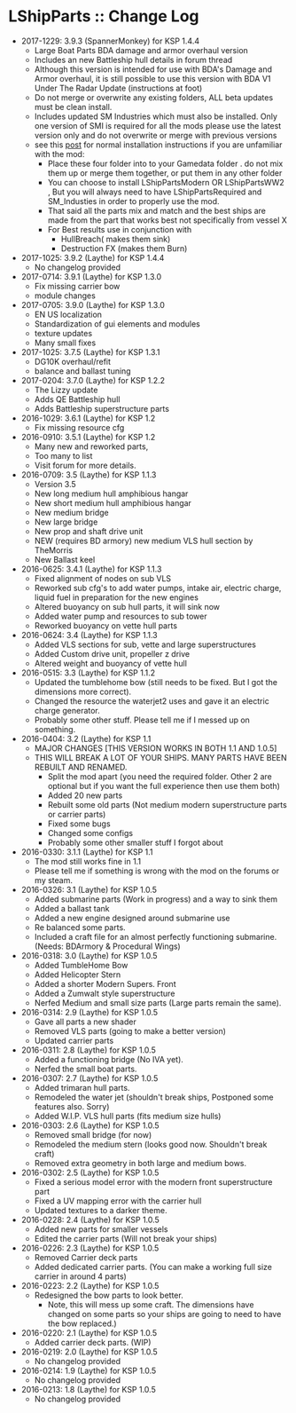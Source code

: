 # LShipParts :: Change Log

* 2017-1229: 3.9.3 (SpannerMonkey) for KSP 1.4.4
	+ Large Boat Parts BDA damage and armor overhaul version
	+ Includes an new Battleship hull details in forum thread
	+ Although this version is intended for use with BDA's Damage and Armor overhaul, it is still possible to use this version with BDA V1 Under The Radar Update (instructions at foot)
	+ Do not merge or overwrite any existing folders, ALL beta updates must be clean install.
	+ Includes updated SM Industries which must also be installed. Only one version of SMI is required for all the mods please use the latest version only and do not overwrite or merge with previous versions
	+ see this [post](https://forum.kerbalspaceprogram.com/index.php?/topic/155992-14x-large-boat-parts-pack-v393-read-first-post-before-installing/&page=7&tab=comments#comment-3250696) for normal installation instructions if you are unfamiliar with the mod:
		- Place these four folder into to your Gamedata folder  . do not mix them up or merge them together, or put them in any other folder
		- You can choose to install LShipPartsModern OR  LShipPartsWW2 , But you will always need to have LShipPartsRequired and SM_Industies in order to properly use the mod.
		- That said all the parts mix and match and the best ships are made from the part that works best not specifically from vessel X
		- For Best results use in conjunction with
			- HullBreach( makes them sink)
			- Destruction FX (makes them Burn)  
* 2017-1025: 3.9.2 (Laythe) for KSP 1.4.4
	+ No changelog provided
* 2017-0714: 3.9.1 (Laythe) for KSP 1.3.0
	+ Fix missing carrier bow
	+ module changes
* 2017-0705: 3.9.0 (Laythe) for KSP 1.3.0
	+ EN US localization
	+ Standardization of gui elements and modules
	+ texture updates
	+ Many small fixes
* 2017-1025: 3.7.5 (Laythe) for KSP 1.3.1
	+ DG10K overhaul/refit
	+ balance and ballast tuning
* 2017-0204: 3.7.0 (Laythe) for KSP 1.2.2
	+ The Lizzy update
	+ Adds QE Battleship hull
	+ Adds Battleship superstructure parts
* 2016-1029: 3.6.1 (Laythe) for KSP 1.2
	+ Fix missing resource cfg
* 2016-0910: 3.5.1 (Laythe) for KSP 1.2
	+ Many new and reworked parts,
	+ Too many to list
	+ Visit forum for more details.
* 2016-0709: 3.5 (Laythe) for KSP 1.1.3
	+ Version 3.5
	+ New long medium hull amphibious hangar
	+ New short medium hull amphibious hangar
	+ New medium bridge
	+ New large bridge
	+ New prop and shaft drive unit
	+ NEW (requires BD armory)  new medium VLS hull section by TheMorris
	+ New Ballast keel
* 2016-0625: 3.4.1 (Laythe) for KSP 1.1.3
	+ Fixed alignment of nodes on sub VLS
	+ Reworked sub cfg's to add water pumps, intake air, electric charge, liquid fuel in preparation for the new engines
	+ Altered buoyancy on sub hull parts, it will sink now
	+ Added water pump and resources to sub tower
	+ Reworked buoyancy on vette hull parts
* 2016-0624: 3.4 (Laythe) for KSP 1.1.3
	+ Added VLS sections for sub, vette and large superstructures
	+ Added Custom drive unit, propeller z drive
	+ Altered weight and buoyancy of vette hull
* 2016-0515: 3.3 (Laythe) for KSP 1.1.2
	+ Updated the tumblehome bow (still needs to be fixed. But I got the dimensions more correct).
	+ Changed the resource the waterjet2 uses and gave it an electric charge generator.
	+ Probably some other stuff. Please tell me if I messed up on something.
* 2016-0404: 3.2 (Laythe) for KSP 1.1
	+ MAJOR CHANGES [THIS VERSION WORKS IN BOTH 1.1 AND 1.0.5]
	+ THIS WILL BREAK A LOT OF YOUR SHIPS. MANY PARTS HAVE BEEN REBUILT AND RENAMED.
		- Split the mod apart (you need the required folder. Other 2 are optional but if you want the full experience then use them both)
		- Added 20 new parts
		- Rebuilt some old parts (Not medium modern superstructure parts or carrier parts)
		- Fixed some bugs
		- Changed some configs
		- Probably some other smaller stuff I forgot about
* 2016-0330: 3.1.1 (Laythe) for KSP 1.1
	+ The mod still works fine in 1.1
	+ Please tell me if something is wrong with the mod on the forums or my steam.
* 2016-0326: 3.1 (Laythe) for KSP 1.0.5
	+ Added submarine parts (Work in progress) and a way to sink them
	+ Added a ballast tank
	+ Added a new engine designed around submarine use
	+ Re balanced some parts.
	+ Included a craft file for an almost perfectly functioning submarine. (Needs: BDArmory & Procedural Wings)
* 2016-0318: 3.0 (Laythe) for KSP 1.0.5
	+ Added TumbleHome Bow
	+ Added Helicopter Stern
	+ Added a shorter Modern Supers. Front
	+ Added a Zumwalt style superstructure
	+ Nerfed Medium and small size parts (Large parts remain the same).
* 2016-0314: 2.9 (Laythe) for KSP 1.0.5
	+ Gave all parts a new shader
	+ Removed VLS parts (going to make a better version)
	+ Updated carrier parts
* 2016-0311: 2.8 (Laythe) for KSP 1.0.5
	+ Added a functioning bridge (No IVA yet).
	+ Nerfed the small boat parts.
* 2016-0307: 2.7 (Laythe) for KSP 1.0.5
	+ Added trimaran hull parts.
	+ Remodeled the water jet (shouldn't break ships, Postponed some features also. Sorry)
	+ Added W.I.P. VLS hull parts (fits medium size hulls)
* 2016-0303: 2.6 (Laythe) for KSP 1.0.5
	+ Removed small bridge (for now)
	+ Remodeled the medium stern (looks good now. Shouldn't break craft)
	+ Removed extra geometry in both large and medium bows.
* 2016-0302: 2.5 (Laythe) for KSP 1.0.5
	+ Fixed a serious model error with the modern front superstructure part
	+ Fixed a UV mapping error with the carrier hull
	+ Updated textures to a darker theme.
* 2016-0228: 2.4 (Laythe) for KSP 1.0.5
	+ Added new parts for smaller vessels
	+ Edited the carrier parts (Will not break your ships)
* 2016-0226: 2.3 (Laythe) for KSP 1.0.5
	+ Removed Carrier deck parts
	+ Added dedicated carrier parts. (You can make a working full size carrier in around 4 parts)
* 2016-0223: 2.2 (Laythe) for KSP 1.0.5
	+ Redesigned the bow parts to look better.
		- Note, this will mess up some craft. The dimensions have changed on some parts so your ships are going to need to have the bow replaced.)
* 2016-0220: 2.1 (Laythe) for KSP 1.0.5
	+ Added carrier deck parts. (WIP)
* 2016-0219: 2.0 (Laythe) for KSP 1.0.5
	+ No changelog provided
* 2016-0214: 1.9 (Laythe) for KSP 1.0.5
	+ No changelog provided
* 2016-0213: 1.8 (Laythe) for KSP 1.0.5
	+ No changelog provided
